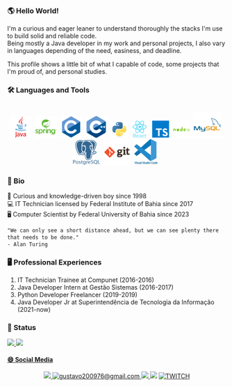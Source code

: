 ### 🌎 Hello World!

I'm a curious and eager leaner to understand thoroughly the stacks I'm use to build solid and reliable code.  
Being mostly a Java developer in my work and personal projects, I also vary in languages depending of the need, easiness, and deadline.   

This profile shows a little bit of what I capable of code, some projects that I'm proud of, and personal studies.

### 🛠️ Languages and Tools

<div style="display: inline_block" align="center"><br>
<img src="https://github.com/devicons/devicon/blob/master/icons/java/java-original-wordmark.svg" title="Java" alt="Java" width="50" height="50"/>&nbsp;
<img src="https://github.com/devicons/devicon/blob/master/icons/spring/spring-original-wordmark.svg" title="Spring" alt="Spring" width="50" height="50"/>&nbsp;
<img src="https://github.com/devicons/devicon/blob/master/icons/c/c-original.svg" title="C" alt="C" width="50" height="50"/>&nbsp;
<img src="https://github.com/devicons/devicon/blob/master/icons/cplusplus/cplusplus-original.svg" title="C++" alt="C++" width="50" height="50"/>&nbsp;
<img src="https://github.com/devicons/devicon/blob/master/icons/python/python-original.svg" title="Python" alt="Python" width="40" height="40"/>&nbsp;
<img src="https://github.com/devicons/devicon/blob/master/icons/react/react-original-wordmark.svg" title="React" alt="React" width="40" height="40"/>&nbsp;
  <img src="https://github.com/devicons/devicon/blob/master/icons/typescript/typescript-plain.svg" title="Typescript" alt="Typescript" width="40" height="40"/>&nbsp;
<img src="https://github.com/devicons/devicon/blob/master/icons/nodejs/nodejs-plain-wordmark.svg" title="Nodejs" alt="Nodejs" width="40" height="40"/>&nbsp;
<img src="https://github.com/devicons/devicon/blob/master/icons/mysql/mysql-original-wordmark.svg" title="MySQL"  alt="MySQL" width="65" height="60"/>&nbsp;
<img src="https://github.com/devicons/devicon/blob/master/icons/postgresql/postgresql-plain-wordmark.svg" title="PostgreSQL"  alt="PostgreSQL" width="65" height="60"/>&nbsp;
<img src="https://github.com/devicons/devicon/blob/master/icons/git/git-original-wordmark.svg" title="Git" **alt="Git" width="60" height="60"/>&nbsp;
 <img src="https://github.com/devicons/devicon/blob/master/icons/vscode/vscode-original-wordmark.svg" title="VSCode" alt="VSCode" width="60" height="60"/>&nbsp;  
</div>

### 👤 Bio

:baby: Curious and knowledge-driven boy since 1998   
:computer: IT Technician licensed by Federal Institute of Bahia since 2017   
:desktop_computer: Computer Scientist by Federal University of Bahia since 2023

```
"We can only see a short distance ahead, but we can see plenty there that needs to be done."
- Alan Turing
```

### 🖥️ Professional Experiences

1. IT Technician Trainee at Compunet (2016-2016)
2. Java Developer Intern at Gestão Sistemas (2016-2017)
3. Python Developer Freelancer (2019-2019)
4. Java Developer Jr at Superintendência de Tecnologia da Informação (2021-now)

### 📛 Status

<!-- Status -->
<div align="left">
  <a href="https://github.com/gustavooquinteiro">
  <img height="180em" src="https://github-readme-stats.vercel.app/api?username=gustavooquinteiro&show_icons=true&theme=dracula&include_all_commits=true&count_private=true"/>
  <img height="180em" src="https://github-readme-stats.vercel.app/api/top-langs/?username=gustavooquinteiro&layout=compact&langs_count=7&theme=dracula"/>
</div>
  
<!-- Languages
<div style="display: inline_block" align="center"><br>
  <img alt="Js" height="30" width="40" src="https://raw.githubusercontent.com/devicons/devicon/master/icons/javascript/javascript-plain.svg">
  <img alt="HTML" height="30" width="40" src="https://raw.githubusercontent.com/devicons/devicon/master/icons/html5/html5-original.svg">
  <img alt="CSS" height="30" width="40" src="https://raw.githubusercontent.com/devicons/devicon/master/icons/css3/css3-original.svg"> 
</div>  -->
  
<!-- Social --> 
#### 😄 Social Media

<div align="center">
<a href="https://www.linkedin.com/in/gustavooquinteiro/" target="_blank"><img src="https://img.shields.io/badge/LinkedIn-0077B5?style=for-the-badge&logo=linkedin&logoColor=white"</a>
<img src="https://img.shields.io/badge/Gmail-D14836?style=for-the-badge&logo=gmail&logoColor=white" title="gustavo200976@gmail.com" alt="gustavo200976@gmail.com"/>
<a href="https://www.instagram.com/gustavooquinteiro/" target="_blank"><img src="https://img.shields.io/badge/-Instagram-%23E4405F?style=for-the-badge&logo=instagram&logoColor=white"</a>
<a href="http://discordapp.com/users/357157738733895691" target="_blank"><img src="https://img.shields.io/badge/Discord-7289DA?style=for-the-badge&logo=discord&logoColor=white" target="_blank"></a> 
  <a href="https://www.twitch.tv/gustavooquinteiro" target="_blank"><img alt="TWITCH" src="https://img.shields.io/badge/Twitch-9146FF?style=for-the-badge&logo=twitch&logoColor=white" target="_blank"></a>  

</div> 
<!--
**gustavooquinteiro/gustavooquinteiro** is a ✨ _special_ ✨ repository because its `README.md` (this file) appears on your GitHub profile.

Here are some ideas to get you started:

- 🔭 I’m currently working on ...
- 🌱 I’m currently learning ...
- 👯 I’m looking to collaborate on ...
- 🤔 I’m looking for help with ...
- 💬 Ask me about ...
- 📫 How to reach me: ...
- 😄 Pronouns: ...
- ⚡ Fun fact: ...
-->
